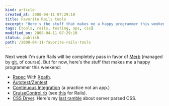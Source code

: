 ```yaml
--- 
kind: article
created_at: 2008-04-11 07:29:10
title: Favorite Rails tools
excerpt: "Here's the stuff that makes me a happy programmer this weekend:"
tags: [tools, rails, testing, ops, css]
modified_on: 2008-04-11 07:29:10
status: publish 
path: /2008-04-11-favorite-rails-tools
---
```


Next week I'm sure Rails will be completely pass in favor of <a href="http://merbivore.com/">Merb</a> (managed by <a href="http://git.or.cz/">git</a>, of course). But for now, here's the stuff that makes me a happy programmer this weekend:
<ul>

<li><a href="http://rspec.info/">Rspec</a> With <a href="http://en.wikipedia.org/wiki/XPath">Xpath</a>.</li>

<li><a href="http://nubyonrails.com/articles/autotest-rails">Autotest/Zentest</a></li>

<li><a href="http://martinfowler.com/articles/continuousIntegration.html">Continuous Integration</a> (a  practice not an app.)</li>

<li><a href="http://cruisecontrolrb.thoughtworks.com/">CruiseControl.rb</a> (see <a href="http://selenium-on-rails.openqa.org/">this</a> for Rails).</li>

<li><a href="http://agilewebdevelopment.com/plugins/css_dryer">CSS Dryer</a>. Here's my <a href="/2007/12/16/the-future-of-css-here-its-just-not-evenly-distributed.html">last ramble</a> about server parsed CSS.</li>
</ul>



